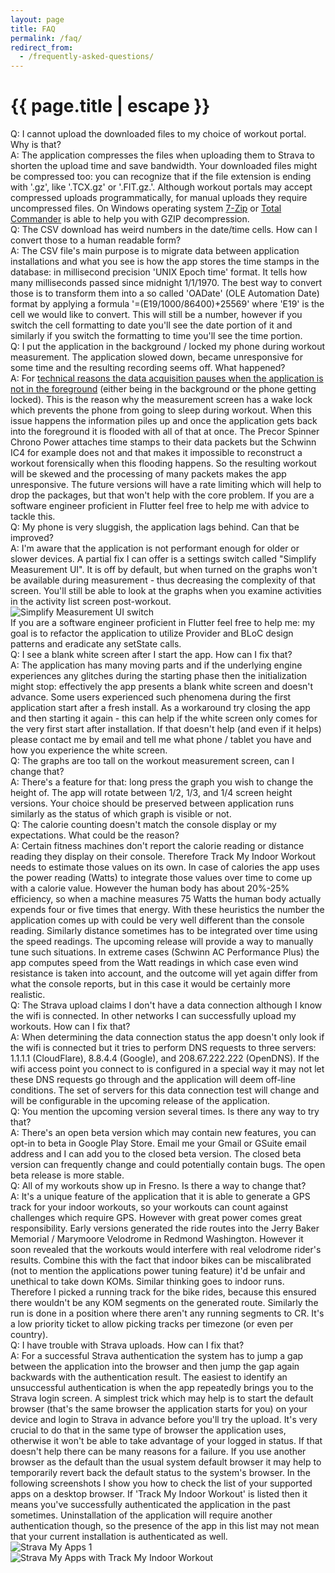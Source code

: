 ```yaml
---
layout: page
title: FAQ
permalink: /faq/
redirect_from:
  - /frequently-asked-questions/
---
```


<h1 class="page-title">{{ page.title | escape }}</h1>

<div class="section">
    <div class="row">
        <div class="col s12">
            Q: I cannot upload the downloaded files to my choice of workout portal. Why is that?
        </div>
        <div class="col s12">
            A: The application compresses the files when uploading them to Strava to shorten the upload time and save bandwidth. Your downloaded files might be compressed too: you can recognize that if the file extension is ending with '.gz', like '.TCX.gz' or '.FIT.gz.'. Although workout portals may accept compressed uploads programmatically, for manual uploads they require uncompressed files. On Windows operating system <a href="https://www.7-zip.org/">7-Zip</a> or <a href="https://www.ghisler.com/">Total Commander</a> is able to help you with GZIP decompression.
        </div>
    </div>
</div>

<div class="section">
    <div class="row">
        <div class="col s12">
            Q: The CSV download has weird numbers in the date/time cells. How can I convert those to a human readable form?
        </div>
        <div class="col s12">
            A: The CSV file's main purpose is to migrate data between application installations and what you see is how the app stores the time stamps in the database: in millisecond precision 'UNIX Epoch time' format. It tells how many milliseconds passed since midnight 1/1/1970. The best way to convert those is to transform them into a so called 'OADate' (OLE Automation Date) format by applying a formula '=(E19/1000/86400)+25569' where 'E19' is the cell we would like to convert. This will still be a number, however if you switch the cell formatting to date you'll see the date portion of it and similarly if you switch the formatting to time you'll see the time portion.
        </div>
    </div>
</div>

<div class="section">
    <div class="row">
        <div class="col s12">
            Q: I put the application in the background / locked my phone during workout measurement. The application slowed down, became unresponsive for some time and the resulting recording seems off. What happened?
        </div>
        <div class="col s12">
            A: For <a href="https://stackoverflow.com/questions/64831910/how-to-make-my-app-keep-receiving-and-processing-bluetooth-data-while-the-phone">technical reasons the data acquisition pauses when the application is not in the foreground</a> (either being in the background or the phone getting locked). This is the reason why the measurement screen has a wake lock which prevents the phone from going to sleep during workout. When this issue happens the information piles up and once the application gets back into the foreground it is flooded with all of that at once. The Precor Spinner Chrono Power attaches time stamps to their data packets but the Schwinn IC4 for example does not and that makes it impossible to reconstruct a workout forensically when this flooding happens. So the resulting workout will be skewed and the processing of many packets makes the app unresponsive. The future versions will have a rate limiting which will help to drop the packages, but that won't help with the core problem. If you are a software engineer proficient in Flutter feel free to help me with advice to tackle this.
        </div>
    </div>
</div>

<div class="section">
    <div class="row">
        <div class="col s12">
            Q: My phone is very sluggish, the application lags behind. Can that be improved?
        </div>
        <div class="col s12">
            A: I'm aware that the application is not performant enough for older or slower devices. A partial fix I can offer is a settings switch called "Simplify Measurement UI". It is off by default, but when turned on the graphs won't be available during measurement - thus decreasing the complexity of that screen. You'll still be able to look at the graphs when you examine activities in the activity list screen post-workout.
        </div>
        <div class="col s12">
            <img class="responsive-img" src="/img/simplify_measurement_ui.jpg" alt="Simplify Measurement UI switch">
        </div>
        <div class="col s12">
            If you are a software engineer proficient in Flutter feel free to help me: my goal is to refactor the application to utilize Provider and BLoC design patterns and eradicate any setState calls.
        </div>
    </div>
</div>

<div class="section">
    <div class="row">
        <div class="col s12">
            Q: I see a blank white screen after I start the app. How can I fix that?
        </div>
        <div class="col s12">
            A: The application has many moving parts and if the underlying engine experiences any glitches during the starting phase then the initialization might stop: effectively the app presents a blank white screen and doesn't advance. Some users experienced such phenomena during the first application start after a fresh install. As a workaround try closing the app and then starting it again - this can help if the white screen only comes for the very first start after installation. If that doesn't help (and even if it helps) please contact me by email and tell me what phone / tablet you have and how you experience the white screen.
        </div>
    </div>
</div>

<div class="section">
    <div class="row">
        <div class="col s12">
            Q: The graphs are too tall on the workout measurement screen, can I change that?
        </div>
        <div class="col s12">
            A: There's a feature for that: long press the graph you wish to change the height of. The app will rotate between 1/2, 1/3, and 1/4 screen height versions. Your choice should be preserved between application runs similarly as the status of which graph is visible or not.
        </div>
    </div>
</div>

<div class="section">
    <div class="row">
        <div class="col s12">
            Q: The calorie counting doesn't match the console display or my expectations. What could be the reason?
        </div>
        <div class="col s12">
            A: Certain fitness machines don't report the calorie reading or distance reading they display on their console. Therefore Track My Indoor Workout needs to estimate those values on its own. In case of calories the app uses the power reading (Watts) to integrate those values over time to come up with a calorie value. However the human body has about 20%-25% efficiency, so when a machine measures 75 Watts the human body actually expends four or five times that energy. With these heuristics the number the application comes up with could be very well different than the console reading. Similarly distance sometimes has to be integrated over time using the speed readings. The upcoming release will provide a way to manually tune such situations. In extreme cases (Schwinn AC Performance Plus) the app computes speed from the Watt readings in which case even wind resistance is taken into account, and the outcome will yet again differ from what the console reports, but in this case it would be certainly more realistic.
        </div>
    </div>
</div>

<div class="section">
    <div class="row">
        <div class="col s12">
            Q: The Strava upload claims I don't have a data connection although I know the wifi is connected. In other networks I can successfully upload my workouts. How can I fix that?
        </div>
        <div class="col s12">
            A: When determining the data connection status the app doesn't only look if the wifi is connected but it tries to perform DNS requests to three servers: 1.1.1.1 (CloudFlare), 8.8.4.4 (Google), and 208.67.222.222 (OpenDNS). If the wifi access point you connect to is configured in a special way it may not let these DNS requests go through and the application will deem off-line conditions. The set of servers for this data connection test will change and will be configurable in the upcoming release of the application.
        </div>
    </div>
</div>

<div class="section">
    <div class="row">
        <div class="col s12">
            Q: You mention the upcoming version several times. Is there any way to try that?
        </div>
        <div class="col s12">
            A: There's an open beta version which may contain new features, you can opt-in to beta in Google Play Store. Email me your Gmail or GSuite email address and I can add you to the closed beta version. The closed beta version can frequently change and could potentially contain bugs. The open beta release is more stable.
        </div>
    </div>
</div>

<div class="section">
    <div class="row">
        <div class="col s12">
            Q: All of my workouts show up in Fresno. Is there a way to change that?
        </div>
        <div class="col s12">
            A: It's a unique feature of the application that it is able to generate a GPS track for your indoor workouts, so your workouts can count against challenges which require GPS. However with great power comes great responsibility. Early versions generated the ride routes into the Jerry Baker Memorial / Marymoore Velodrome in Redmond Washington. However it soon revealed that the workouts would interfere with real velodrome rider's results. Combine this with the fact that indoor bikes can be miscalibrated (not to mention the applications power tuning feature) it'd be unfair and unethical to take down KOMs. Similar thinking goes to indoor runs. Therefore I picked a running track for the bike rides, because this ensured there wouldn't be any KOM segments on the generated route. Similarly the run is done in a position where there aren't any running segments to CR. It's a low priority ticket to allow picking tracks per timezone (or even per country).
        </div>
    </div>
</div>

<div class="section">
    <div class="row">
        <div class="col s12">
            Q: I have trouble with Strava uploads. How can I fix that?
        </div>
        <div class="col s12">
            A: For a successful Strava authentication the system has to jump a gap between the application into the browser and then jump the gap again backwards with the authentication result. The easiest to identify an unsuccessful authentication is when the app repeatedly brings you to the Strava login screen. A simplest trick which may help is to start the default browser (that's the same browser the application starts for you) on your device and login to Strava in advance before you'll try the upload. It's very crucial to do that in the same type of browser the application uses, otherwise it won't be able to take advantage of your logged in status. If that doesn't help there can be many reasons for a failure. If you use another browser as the default than the usual system default browser it may help to temporarily revert back the default status to the system's browser. In the following screenshots I show you how to check the list of your supported apps on a desktop browser. If 'Track My Indoor Workout' is listed then it means you've successfully authenticated the application in the past sometimes. Uninstallation of the application will require another authentication though, so the presence of the app in this list may not mean that your current installation is authenticated as well.
        </div>
        <div class="col s12">
            <img class="responsive-img" src="/img/strava_my_apps1.jpg" alt="Strava My Apps 1">
        </div>
        <div class="col s12">
            <img class="responsive-img" src="/img/strava_my_apps2.jpg" alt="Strava My Apps with Track My Indoor Workout">
        </div>
    </div>
</div>

<div class="divider"></div>

